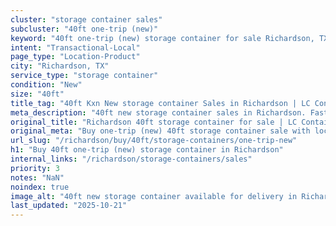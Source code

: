 ```yaml
---
cluster: "storage container sales"
subcluster: "40ft one-trip (new)"
keyword: "40ft one-trip (new) storage container for sale Richardson, TX"
intent: "Transactional-Local"
page_type: "Location-Product"
city: "Richardson, TX"
service_type: "storage container"
condition: "New"
size: "40ft"
title_tag: "40ft Kxn New storage container Sales in Richardson | LC Container"
meta_description: "40ft new storage container sales in Richardson. Fast delivery, competitive pricing. Serving storage containers area. Quote ID: YZK. Call (214) 524-4168 for your free quote today."
original_title: "Richardson 40ft storage container for sale | LC Container"
original_meta: "Buy one-trip (new) 40ft storage container sale with local delivery in Richardson, TX. LC Container — local Since 2003. Request a fast quote today."
url_slug: "/richardson/buy/40ft/storage-containers/one-trip-new"
h1: "Buy 40ft one-trip (new) storage container in Richardson"
internal_links: "/richardson/storage-containers/sales"
priority: 3
notes: "NaN"
noindex: true
image_alt: "40ft new storage container available for delivery in Richardson"
last_updated: "2025-10-21"
---
```


<!-- TODO: Add unique city/inventory copy, images, and internal links here. -->
